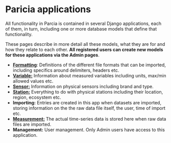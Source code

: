 # Paricia applications

All functionality in Parcia is contained in several Django applications, each of them, in turn, including one or more database models that define that functionality.

These pages describe in more detail all these models, what they are for and how they relate to each other. **All registered users can create new models for these applications via the Admin pages**.

- [**Formatting**](formatting.md): Definitions of the different file formats that can be imported, including specifics around delimiters, headers etc.
- [**Variable:**](variable.md) Information about measured variables including units, max/min allowed values etc.
- [**Sensor:**](sensor.md) Information on physical sensors including brand and type.
- [**Station:**](station.md) Everything to do with physical stations including their location, region, ecosystem etc.
- **Importing:** Entries are created in this app when datasets are imported, storing information on the the raw data file itself, the user, time of import etc.
- [**Measurement:**](measurements.md) The actual time-series data is stored here when raw data files are imported.
- **Management:** User management. Only Admin users have access to this application.
